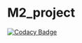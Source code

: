 # M2_project
[![Codacy Badge](https://app.codacy.com/project/badge/Grade/6972fe6ed0b74e2f81382b7bc6e95209)](https://www.codacy.com/gh/jana1213/M2_project/dashboard?utm_source=github.com&amp;utm_medium=referral&amp;utm_content=jana1213/M2_project&amp;utm_campaign=Badge_Grade)
